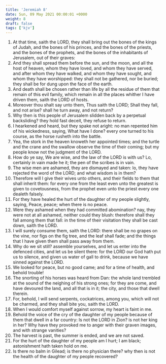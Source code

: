 ```yaml
---
title: 'Jeremiah 8'
date: Sun, 09 May 2021 00:00:01 +0000
weight: 8
draft: false
tags: ['kjv'] 
---
```


1. At that time, saith the LORD, they shall bring out the bones of the kings of Judah, and the bones of his princes, and the bones of the priests, and the bones of the prophets, and the bones of the inhabitants of Jerusalem, out of their graves:
2. And they shall spread them before the sun, and the moon, and all the host of heaven, whom they have loved, and whom they have served, and after whom they have walked, and whom they have sought, and whom they have worshipped: they shall not be gathered, nor be buried; they shall be for dung upon the face of the earth.
3. And death shall be chosen rather than life by all the residue of them that remain of this evil family, which remain in all the places whither I have driven them, saith the LORD of hosts.
4. Moreover thou shalt say unto them, Thus saith the LORD; Shall they fall, and not arise? shall he turn away, and not return?
5. Why then is this people of Jerusalem slidden back by a perpetual backsliding? they hold fast deceit, they refuse to return.
6. I hearkened and heard, but they spake not aright: no man repented him of his wickedness, saying, What have I done? every one turned to his course, as the horse rusheth into the battle.
7. Yea, the stork in the heaven knoweth her appointed times; and the turtle and the crane and the swallow observe the time of their coming; but my people know not the judgment of the LORD.
8. How do ye say, We are wise, and the law of the LORD is with us? Lo, certainly in vain made he it; the pen of the scribes is in vain.
9. The wise men are ashamed, they are dismayed and taken: lo, they have rejected the word of the LORD; and what wisdom is in them?
10. Therefore will I give their wives unto others, and their fields to them that shall inherit them: for every one from the least even unto the greatest is given to covetousness, from the prophet even unto the priest every one dealeth falsely.
11. For they have healed the hurt of the daughter of my people slightly, saying, Peace, peace; when there is no peace.
12. Were they ashamed when they had committed abomination? nay, they were not at all ashamed, neither could they blush: therefore shall they fall among them that fall: in the time of their visitation they shall be cast down, saith the LORD.
13. I will surely consume them, saith the LORD: there shall be no grapes on the vine, nor figs on the fig tree, and the leaf shall fade; and the things that I have given them shall pass away from them.
14. Why do we sit still? assemble yourselves, and let us enter into the defenced cities, and let us be silent there: for the LORD our God hath put us to silence, and given us water of gall to drink, because we have sinned against the LORD.
15. We looked for peace, but no good came; and for a time of health, and behold trouble!
16. The snorting of his horses was heard from Dan: the whole land trembled at the sound of the neighing of his strong ones; for they are come, and have devoured the land, and all that is in it; the city, and those that dwell therein.
17. For, behold, I will send serpents, cockatrices, among you, which will not be charmed, and they shall bite you, saith the LORD.
18. When I would comfort myself against sorrow, my heart is faint in me.
19. Behold the voice of the cry of the daughter of my people because of them that dwell in a far country: Is not the LORD in Zion? is not her king in her? Why have they provoked me to anger with their graven images, and with strange vanities?
20. The harvest is past, the summer is ended, and we are not saved.
21. For the hurt of the daughter of my people am I hurt; I am black; astonishment hath taken hold on me.
22. Is there no balm in Gilead; is there no physician there? why then is not the health of the daughter of my people recovered?
